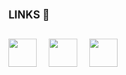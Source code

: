 ## LINKS 🔗
<br>
<div style="display:flex; align-items:center; justify-content:start; gap:24px">
  <a href="https://sylox.tebex.io/"><img height="56em" src="https://avatars.githubusercontent.com/u/59729610?s=280&v=4"/></a>
  <a href="https://discord.gg/N3NcQrcEzY"><img height="56em" src="https://assets-global.website-files.com/6257adef93867e50d84d30e2/636e0a6a49cf127bf92de1e2_icon_clyde_blurple_RGB.png"/></a>
  <a href="https://www.youtube.com/@syloxfivem"><img height="56em" src="https://upload.wikimedia.org/wikipedia/commons/thumb/0/09/YouTube_full-color_icon_%282017%29.svg/1024px-YouTube_full-color_icon_%282017%29.svg.png"/></a>
</div>
